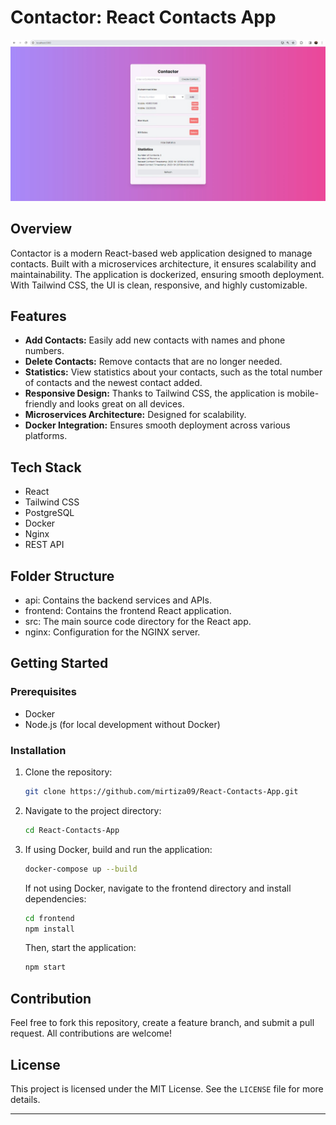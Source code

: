 

# Contactor: React Contacts App

![Contactor screenshot](./Contactor.jpg)  


## Overview

Contactor is a modern React-based web application designed to manage contacts. Built with a microservices architecture, it ensures scalability and maintainability. The application is dockerized, ensuring smooth deployment. With Tailwind CSS, the UI is clean, responsive, and highly customizable.

## Features

- **Add Contacts:** Easily add new contacts with names and phone numbers.
- **Delete Contacts:** Remove contacts that are no longer needed.
- **Statistics:** View statistics about your contacts, such as the total number of contacts and the newest contact added.
- **Responsive Design:** Thanks to Tailwind CSS, the application is mobile-friendly and looks great on all devices.
- **Microservices Architecture:** Designed for scalability.
- **Docker Integration:** Ensures smooth deployment across various platforms.

## Tech Stack

- React
- Tailwind CSS
- PostgreSQL
- Docker
- Nginx
- REST API

## Folder Structure
- api: Contains the backend services and APIs.
- frontend: Contains the frontend React application.
- src: The main source code directory for the React app.
- nginx: Configuration for the NGINX server.


## Getting Started

### Prerequisites

- Docker
- Node.js (for local development without Docker)

### Installation

1. Clone the repository:
   ```sh
   git clone https://github.com/mirtiza09/React-Contacts-App.git
   ```

2. Navigate to the project directory:
   ```sh
   cd React-Contacts-App
   ```

3. If using Docker, build and run the application:
   ```sh
   docker-compose up --build
   ```

   If not using Docker, navigate to the frontend directory and install dependencies:
   ```sh
   cd frontend
   npm install
   ```

   Then, start the application:
   ```sh
   npm start
   ```

## Contribution

Feel free to fork this repository, create a feature branch, and submit a pull request. All contributions are welcome!

## License

This project is licensed under the MIT License. See the `LICENSE` file for more details.

---
